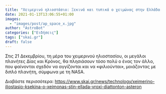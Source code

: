 ```yaml
---
title: "Χειμερινό ηλιοστάσιο: Ξεκινά και τυπικά ο χειμώνας στην Ελλάδα- Βροχή διαττόντων αστέρων το βράδυ"
date: 2021-01-13T13:06:55+01:00
images:
  - "images/post/ap_space_x.jpg"
author: "AstroBot"
categories: ["Ειδήσεις"]
tags: ["skai.gr"]
draft: false
---
```


Στις 21 Δεκεμβρίου, τη μέρα του χειμερινού ηλιοστασίου, οι μεγάλοι πλανήτες Δίας και Κρόνος, θα πλησιάσουν τόσο πολύ ο ένας τον άλλο, που φαίνονται σχεδόν να αγγίζονται και να «φιλιούνται», μοιάζοντας με διπλό πλανήτη, σύμφωνα με τη NASA.

Διαβάστε περισσότερα: https://www.skai.gr/news/technology/xeimerino-iliostasio-ksekina-o-xeimonas-stin-ellada-vroxi-diattonton-asteron
